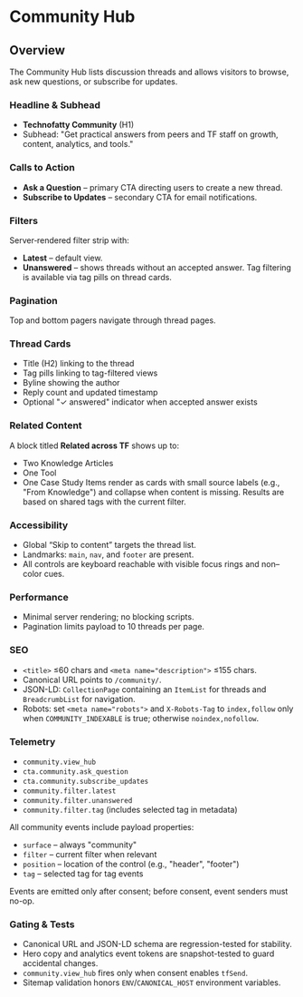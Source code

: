 # Community Hub

## Overview

The Community Hub lists discussion threads and allows visitors to browse, ask new questions, or subscribe for updates.

### Headline & Subhead
- **Technofatty Community** (H1)
- Subhead: "Get practical answers from peers and TF staff on growth, content, analytics, and tools."

### Calls to Action
- **Ask a Question** – primary CTA directing users to create a new thread.
- **Subscribe to Updates** – secondary CTA for email notifications.

### Filters
Server‑rendered filter strip with:
- **Latest** – default view.
- **Unanswered** – shows threads without an accepted answer.
Tag filtering is available via tag pills on thread cards.

### Pagination
Top and bottom pagers navigate through thread pages.

### Thread Cards
- Title (H2) linking to the thread
- Tag pills linking to tag-filtered views
- Byline showing the author
- Reply count and updated timestamp
- Optional "✓ answered" indicator when accepted answer exists

### Related Content
A block titled **Related across TF** shows up to:
- Two Knowledge Articles
- One Tool
- One Case Study
Items render as cards with small source labels (e.g., "From Knowledge") and collapse when content is missing. Results are based on shared tags with the current filter.

### Accessibility
- Global “Skip to content” targets the thread list.
- Landmarks: `main`, `nav`, and `footer` are present.
- All controls are keyboard reachable with visible focus rings and non–color cues.

### Performance
- Minimal server rendering; no blocking scripts.
- Pagination limits payload to 10 threads per page.

### SEO
- `<title>` ≤60 chars and `<meta name="description">` ≤155 chars.
- Canonical URL points to `/community/`.
- JSON-LD: `CollectionPage` containing an `ItemList` for threads and `BreadcrumbList` for navigation.
- Robots: set `<meta name="robots">` and `X-Robots-Tag` to `index,follow` only when `COMMUNITY_INDEXABLE` is true; otherwise `noindex,nofollow`.

### Telemetry
- `community.view_hub`
- `cta.community.ask_question`
- `cta.community.subscribe_updates`
- `community.filter.latest`
- `community.filter.unanswered`
- `community.filter.tag` (includes selected tag in metadata)

All community events include payload properties:
- `surface` – always "community"
- `filter` – current filter when relevant
- `position` – location of the control (e.g., "header", "footer")
- `tag` – selected tag for tag events

Events are emitted only after consent; before consent, event senders must no-op.

### Gating & Tests
- Canonical URL and JSON-LD schema are regression-tested for stability.
- Hero copy and analytics event tokens are snapshot-tested to guard accidental changes.
- `community.view_hub` fires only when consent enables `tfSend`.
- Sitemap validation honors `ENV`/`CANONICAL_HOST` environment variables.


